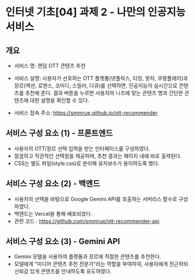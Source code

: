 # 인터넷 기초[04] 과제 2 - 나만의 인공지능 서비스
## 개요
- 서비스 명: 랜덤 OTT 콘텐츠 추천

- 서비스 설명:
사용자가 선호하는 OTT 플랫폼(넷플릭스, 티빙, 왓챠, 쿠팡플레이)과 장르(액션, 로맨스, 코미디, 스릴러, 다큐)를 선택하면,
인공지능이 실시간으로 콘텐츠를 추천해 준다.
결과 버튼을 누르면 사용자의 니즈에 맞는 콘텐츠 명과 간단한 콘텐츠에 대한 설명을 확인할 수 있다.

- 서비스 접속 주소: https://smmrue.github.io/ott-recommender

## 서비스 구성 요소 (1) - 프론트엔드
- 사용자의 OTT/장르 선택 입력을 받는 인터페이스를 구성하였다.
- 깔끔하고 직관적인 선택창을 제공하며, 추천 결과는 페이지 내에 바로 출력된다.
- CSS는 별도 파일(style.css)로 분리해 유지보수가 용이하도록 했다.

## 서비스 구성 요소 (2) - 백엔드
- 사용자의 선택을 바탕으로 Google Gemini API를 호출하는 서버리스 함수로 구성하였다.
- 백엔드는 Vercel을 통해 배포되었다.
- 관련 코드 : https://github.com/smmrue/ott-recommender-api

## 서비스 구성 요소 (3) - Gemini API
- Gemini 모델을 사용하여 플랫폼과 장르에 적절한 콘텐츠를 추천한다.
- 모델에게 "미디어 콘텐츠 추천 전문가"라는 역할을 부여하여, 사용자에게 친근하되 신뢰감 있게 콘텐츠를 안내하도록 유도하였다.
